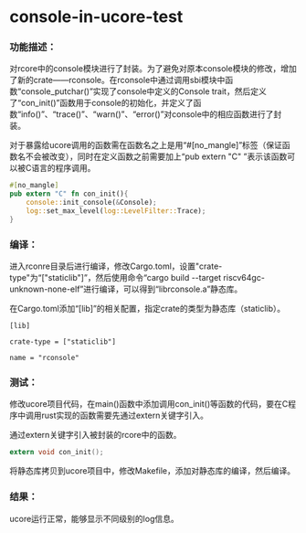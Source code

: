 # console-in-ucore-test

### 功能描述：
对rcore中的console模块进行了封装。为了避免对原本console模块的修改，增加了新的crate——rconsole。在rconsole中通过调用sbi模块中函数“console_putchar()”实现了console中定义的Console trait，然后定义了“con_init()”函数用于console的初始化，并定义了函数“info()”、“trace()”、“warn()”、“error()”对console中的相应函数进行了封装。

对于暴露给ucore调用的函数需在函数名之上是用“#[no_mangle]”标签（保证函数名不会被改变），同时在定义函数之前需要加上“pub extern "C" ”表示该函数可以被C语言的程序调用。

```rust
#[no_mangle]
pub extern "C" fn con_init(){
    console::init_console(&Console);
    log::set_max_level(log::LevelFilter::Trace);
}
```

### 编译：
进入rconre目录后进行编译，修改Cargo.toml，设置"crate-type"为“["staticlib"]”，然后使用命令“cargo build --target riscv64gc-unknown-none-elf”进行编译，可以得到“librconsole.a”静态库。

在Cargo.toml添加“[lib]”的相关配置，指定crate的类型为静态库（staticlib）。

```
[lib]

crate-type = ["staticlib"]

name = "rconsole"

```

### 测试：
修改ucore项目代码，在main()函数中添加调用con_init()等函数的代码，要在C程序中调用rust实现的函数需要先通过extern关键字引入。

通过extern关键字引入被封装的rcore中的函数。

```C
extern void con_init();
```

将静态库拷贝到ucore项目中，修改Makefile，添加对静态库的编译，然后编译。



### 结果：
ucore运行正常，能够显示不同级别的log信息。

